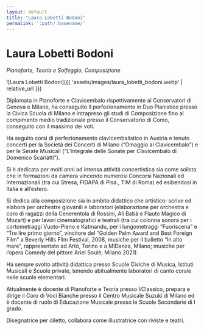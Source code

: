 ```yaml
---
layout: default
title: "Laura Lobetti Bodoni"
permalink: ':path/:basename/'
---
```


# Laura Lobetti Bodoni
*Pianoforte, Teoria e Solfeggio, Composizione*

![Laura Lobetti Bodoni]({{ 'assets/images/laura_lobetti_bodoni.webp' | relative_url }})

Diplomata in Pianoforte e Clavicembalo rispettivamente ai Conservatori di Genova e Milano, ha conseguito il perfezionamento in Duo Pianistico presso la Civica Scuola di Milano e intrapreso gli studi di Composizione fino al compimento medio tradizionale presso il Conservatorio di Como, conseguito con il massimo dei voti.

Ha seguito corsi di perfezionamento clavicembalistico in Austria e tenuto concerti per la Società dei Concerti di Milano (“Omaggio al Clavicembalo”) e per le Serate Musicali (“L’integrale delle Sonate per Clavicembalo di Domenico Scarlatti”).

Si è dedicata per molti anni ad intensa attività concertistica sia come solista che in formazioni da camera vincendo numerosi Concorsi Nazionali ed Internazionali (tra cui Stresa, FIDAPA di Pisa., TIM di Roma) ed esibendosi in Italia e all’estero.

Si dedica alla composizione sia in ambito didattico che artistico: scrive ed elabora per orchestre giovanili e laboratori (elaborazione per orchestra e coro di ragazzi della Cenerentola di Rossini, Alì Babà e Flauto Magico di Mozart) e per lavori cinematografici e teatrali (tra cui colonna sonora per i cortometraggi Vuoto-Pieno e Katmandu, per i lungometraggi “Fuoriscena” e “Tre lire primo giorno”, vincitore del “Golden Palm Award and Best Foreign Film” a Beverly Hills Film Festival, 2008, musiche per il balletto “In alto mare”, rappresentato ad Artò, Torino e a MIDanza, Milano; musiche per l’opera Comedy del pittore Ariel Soulè, Milano 2021).

Ha sempre svolto attività didattica presso Scuole Civiche di Musica, Istituti Musicali e Scuole private, tenendo abitualmente laboratori di canto corale nelle scuole elementari.

Attualmente è docente di Pianoforte e Teoria presso *Il*Classico, prepara e dirige il Coro di Voci Bianche presso il Centro Musicale Suzuki di Milano ed è docente di ruolo di Educazione Musicale presso le Scuole Secondarie di I grado.

Disegnatrice per diletto, collabora come illustratrice con riviste e teatri.


